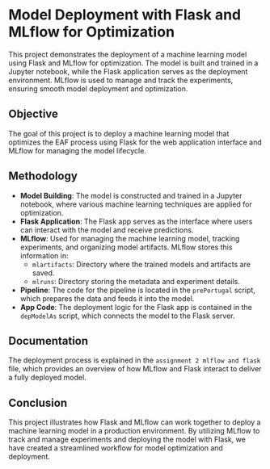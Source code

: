 # Model Deployment with Flask and MLflow for Optimization

This project demonstrates the deployment of a machine learning model using Flask and MLflow for optimization. The model is built and trained in a Jupyter notebook, while the Flask application serves as the deployment environment. MLflow is used to manage and track the experiments, ensuring smooth model deployment and optimization.

## Objective

The goal of this project is to deploy a machine learning model that optimizes the EAF process using Flask for the web application interface and MLflow for managing the model lifecycle.

## Methodology

- **Model Building**: The model is constructed and trained in a Jupyter notebook, where various machine learning techniques are applied for optimization.
- **Flask Application**: The Flask app serves as the interface where users can interact with the model and receive predictions.
- **MLflow**: Used for managing the machine learning model, tracking experiments, and organizing model artifacts. MLflow stores this information in:
  - `mlartifacts`: Directory where the trained models and artifacts are saved.
  - `mlruns`: Directory storing the metadata and experiment details.
- **Pipeline**: The code for the pipeline is located in the `prePortugal` script, which prepares the data and feeds it into the model.
- **App Code**: The deployment logic for the Flask app is contained in the `depModelAs` script, which connects the model to the Flask server.

## Documentation

The deployment process is explained in the `assignment 2 mlflow and flask` file, which provides an overview of how MLflow and Flask interact to deliver a fully deployed model.

## Conclusion

This project illustrates how Flask and MLflow can work together to deploy a machine learning model in a production environment. By utilizing MLflow to track and manage experiments and deploying the model with Flask, we have created a streamlined workflow for model optimization and deployment.
